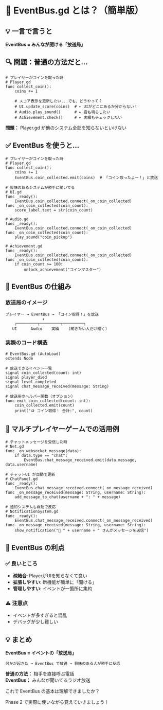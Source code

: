 # 📡 EventBus.gd とは？（簡単版）

## 💡 一言で言うと
**EventBus = みんなが聞ける「放送局」**

## 🔍 問題：普通の方法だと...

```gdscript
# プレイヤーがコインを取った時
# Player.gd
func collect_coin():
    coins += 1
    
    # スコア表示を更新したい...でも、どうやって？
    # UI.update_score(coins)  # ← UIがどこにあるか分からない！
    # Audio.play_sound()      # ← 音も鳴らしたい
    # Achievement.check()     # ← 実績もチェックしたい
```

**問題：** Player.gd が他のシステム全部を知らないといけない

## ✅ EventBus を使うと...

```gdscript
# プレイヤーがコインを取った時
# Player.gd  
func collect_coin():
    coins += 1
    EventBus.coin_collected.emit(coins)  # 「コイン取ったよー！」と放送

# 興味のあるシステムが勝手に聞いてる
# UI.gd
func _ready():
    EventBus.coin_collected.connect(_on_coin_collected)
func _on_coin_collected(coin_count):
    score_label.text = str(coin_count)

# Audio.gd  
func _ready():
    EventBus.coin_collected.connect(_on_coin_collected)
func _on_coin_collected(coin_count):
    play_sound("coin_pickup")

# Achievement.gd
func _ready():
    EventBus.coin_collected.connect(_on_coin_collected) 
func _on_coin_collected(coin_count):
    if coin_count >= 100:
        unlock_achievement("コインマスター")
```

## 🎯 EventBus の仕組み

### **放送局のイメージ**
```
プレイヤー → EventBus → 「コイン取得！」を放送
                ↓
    ┌─────────┬─────────┬─────────┐
   UI      Audio    実績    (聞きたい人だけ聞く)
```

### **実際のコード構造**
```gdscript
# EventBus.gd (AutoLoad)
extends Node

# 放送できるイベント一覧
signal coin_collected(count: int)
signal player_died
signal level_completed
signal chat_message_received(message: String)

# 放送用のヘルパー関数（オプション）
func emit_coin_collected(count: int):
    coin_collected.emit(count)
    print("🪙 コイン取得！ 合計:", count)
```

## 🔄 マルチプレイヤーゲームでの活用例

```gdscript
# チャットメッセージを受信した時
# Net.gd
func _on_websocket_message(data):
    if data.type == "chat":
        EventBus.chat_message_received.emit(data.message, data.username)

# チャットUI が自動で更新
# ChatPanel.gd  
func _ready():
    EventBus.chat_message_received.connect(_on_message_received)
func _on_message_received(message: String, username: String):
    add_message_to_chat(username + ": " + message)

# 通知システムも自動で反応
# NotificationSystem.gd
func _ready():
    EventBus.chat_message_received.connect(_on_message_received)
func _on_message_received(message: String, username: String):
    show_notification("💬 " + username + " さんがメッセージを送信")
```

## 🎯 EventBus の利点

### **✅ 良いところ**
- **疎結合**: PlayerがUIを知らなくて良い
- **拡張しやすい**: 新機能が簡単に「聞ける」
- **管理しやすい**: イベントが一箇所に集約

### **⚠️ 注意点**
- イベントが多すぎると混乱
- デバッグが少し難しい

## 💡 まとめ

**EventBus = イベントの「放送局」**

```
何かが起きた → EventBus で放送 → 興味のある人が勝手に反応
```

**普通の方法：** 相手を直接呼ぶ電話  
**EventBus：** みんなが聞いてるラジオ放送

これで EventBus の基本は理解できましたか？

Phase 2 で実際に使いながら覚えていきましょう！